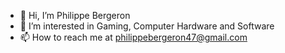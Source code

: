 - 👋 Hi, I’m Philippe Bergeron
- 👀 I’m interested in Gaming, Computer Hardware and Software
- 📫 How to reach me at philippebergeron47@gmail.com

<!---
--->
